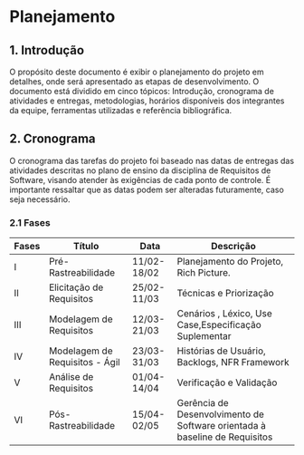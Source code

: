 # Planejamento

## 1. Introdução
O propósito deste documento é exibir o planejamento do projeto em detalhes, onde será apresentado as etapas de desenvolvimento. O documento está dividido em cinco tópicos: Introdução, cronograma de atividades e entregas, metodologias, horários disponíveis dos integrantes da equipe, ferramentas utilizadas e referência bibliográfica.

## 2. Cronograma
O cronograma das tarefas do projeto foi baseado nas datas de entregas das atividades descritas no plano de ensino da disciplina de Requisitos de Software, visando atender às exigências de cada ponto de controle. É importante ressaltar que as datas podem ser alteradas futuramente, caso seja necessário.

### 2.1 Fases
|Fases|Título|Data|Descrição|
|-----|------|----|---------|
|I | Pré-Rastreabilidade | 11/02-18/02 |Planejamento do Projeto, Rich Picture.|
|II |Elicitação de Requisitos|25/02-11/03 | Técnicas e Priorização|
|III| Modelagem de Requisitos | 12/03-21/03 |Cenários , Léxico, Use Case,Especificação Suplementar |
| IV | Modelagem de Requisitos - Ágil | 23/03-31/03| Histórias de Usuário, Backlogs, NFR Framework|
|V| Análise de Requisitos|01/04-14/04| Verificação e Validação |
|VI| Pós-Rastreabilidade | 15/04-02/05| Gerência de Desenvolvimento de Software orientada à baseline de Requisitos|